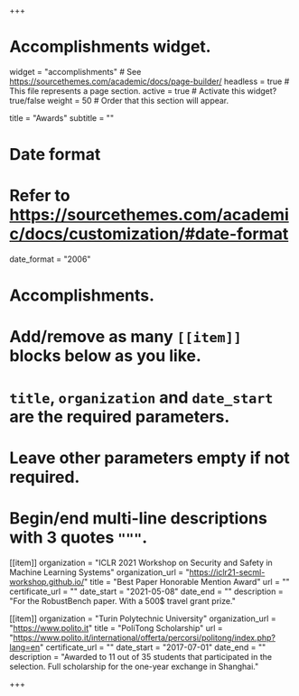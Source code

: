 +++
# Accomplishments widget.
widget = "accomplishments"  # See https://sourcethemes.com/academic/docs/page-builder/
headless = true  # This file represents a page section.
active = true  # Activate this widget? true/false
weight = 50  # Order that this section will appear.

title = "Awards"
subtitle = ""

# Date format
#   Refer to https://sourcethemes.com/academic/docs/customization/#date-format
date_format = "2006"

# Accomplishments.
#   Add/remove as many `[[item]]` blocks below as you like.
#   `title`, `organization` and `date_start` are the required parameters.
#   Leave other parameters empty if not required.
#   Begin/end multi-line descriptions with 3 quotes `"""`.

[[item]]
  organization = "ICLR 2021 Workshop on Security and Safety in Machine Learning Systems"
  organization_url = "https://iclr21-secml-workshop.github.io/"
  title = "Best Paper Honorable Mention Award"
  url = ""
  certificate_url = ""
  date_start = "2021-05-08"
  date_end = ""
  description = "For the RobustBench paper. With a 500$ travel grant prize."

[[item]]
  organization = "Turin Polytechnic University"
  organization_url = "https://www.polito.it"
  title = "PoliTong Scholarship"
  url = "https://www.polito.it/international/offerta/percorsi/politong/index.php?lang=en"
  certificate_url = ""
  date_start = "2017-07-01"
  date_end = ""
  description = "Awarded to 11 out of 35 students that participated in the selection. Full scholarship for the one-year exchange in Shanghai."

+++
